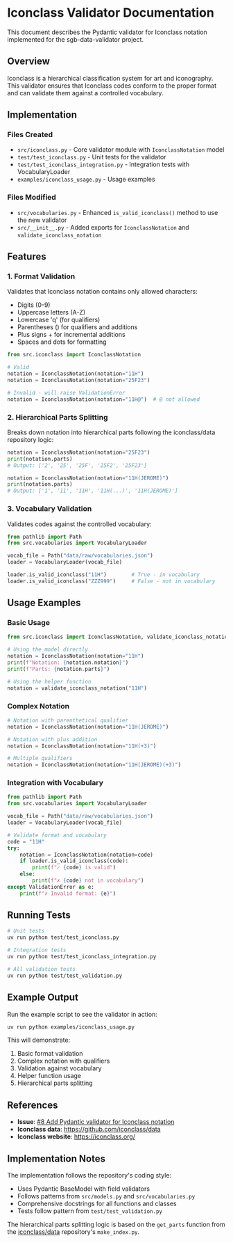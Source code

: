 # Iconclass Validator Documentation

This document describes the Pydantic validator for Iconclass notation implemented for the sgb-data-validator project.

## Overview

Iconclass is a hierarchical classification system for art and iconography. This validator ensures that Iconclass codes conform to the proper format and can validate them against a controlled vocabulary.

## Implementation

### Files Created

- `src/iconclass.py` - Core validator module with `IconclassNotation` model
- `test/test_iconclass.py` - Unit tests for the validator
- `test/test_iconclass_integration.py` - Integration tests with VocabularyLoader
- `examples/iconclass_usage.py` - Usage examples

### Files Modified

- `src/vocabularies.py` - Enhanced `is_valid_iconclass()` method to use the new validator
- `src/__init__.py` - Added exports for `IconclassNotation` and `validate_iconclass_notation`

## Features

### 1. Format Validation

Validates that Iconclass notation contains only allowed characters:

- Digits (0-9)
- Uppercase letters (A-Z)
- Lowercase 'q' (for qualifiers)
- Parentheses () for qualifiers and additions
- Plus signs + for incremental additions
- Spaces and dots for formatting

```python
from src.iconclass import IconclassNotation

# Valid
notation = IconclassNotation(notation="11H")
notation = IconclassNotation(notation="25F23")

# Invalid - will raise ValidationError
notation = IconclassNotation(notation="11H@")  # @ not allowed
```

### 2. Hierarchical Parts Splitting

Breaks down notation into hierarchical parts following the iconclass/data repository logic:

```python
notation = IconclassNotation(notation="25F23")
print(notation.parts)
# Output: ['2', '25', '25F', '25F2', '25F23']

notation = IconclassNotation(notation="11H(JEROME)")
print(notation.parts)
# Output: ['1', '11', '11H', '11H(...)', '11H(JEROME)']
```

### 3. Vocabulary Validation

Validates codes against the controlled vocabulary:

```python
from pathlib import Path
from src.vocabularies import VocabularyLoader

vocab_file = Path("data/raw/vocabularies.json")
loader = VocabularyLoader(vocab_file)

loader.is_valid_iconclass("11H")        # True - in vocabulary
loader.is_valid_iconclass("ZZZ999")     # False - not in vocabulary
```

## Usage Examples

### Basic Usage

```python
from src.iconclass import IconclassNotation, validate_iconclass_notation

# Using the model directly
notation = IconclassNotation(notation="11H")
print(f"Notation: {notation.notation}")
print(f"Parts: {notation.parts}")

# Using the helper function
notation = validate_iconclass_notation("11H")
```

### Complex Notation

```python
# Notation with parenthetical qualifier
notation = IconclassNotation(notation="11H(JEROME)")

# Notation with plus addition
notation = IconclassNotation(notation="11H(+3)")

# Multiple qualifiers
notation = IconclassNotation(notation="11H(JEROME)(+3)")
```

### Integration with Vocabulary

```python
from pathlib import Path
from src.vocabularies import VocabularyLoader

vocab_file = Path("data/raw/vocabularies.json")
loader = VocabularyLoader(vocab_file)

# Validate format and vocabulary
code = "11H"
try:
    notation = IconclassNotation(notation=code)
    if loader.is_valid_iconclass(code):
        print(f"✓ {code} is valid")
    else:
        print(f"✗ {code} not in vocabulary")
except ValidationError as e:
    print(f"✗ Invalid format: {e}")
```

## Running Tests

```bash
# Unit tests
uv run python test/test_iconclass.py

# Integration tests
uv run python test/test_iconclass_integration.py

# All validation tests
uv run python test/test_validation.py
```

## Example Output

Run the example script to see the validator in action:

```bash
uv run python examples/iconclass_usage.py
```

This will demonstrate:

1. Basic format validation
2. Complex notation with qualifiers
3. Validation against vocabulary
4. Helper function usage
5. Hierarchical parts splitting

## References

- **Issue**: [#8 Add Pydantic validator for Iconclass notation](https://github.com/Stadt-Geschichte-Basel/sgb-data-validator/issues/8)
- **Iconclass data**: https://github.com/iconclass/data
- **Iconclass website**: https://iconclass.org/

## Implementation Notes

The implementation follows the repository's coding style:

- Uses Pydantic BaseModel with field validators
- Follows patterns from `src/models.py` and `src/vocabularies.py`
- Comprehensive docstrings for all functions and classes
- Tests follow pattern from `test/test_validation.py`

The hierarchical parts splitting logic is based on the `get_parts` function from the [iconclass/data](https://github.com/iconclass/data) repository's `make_index.py`.
